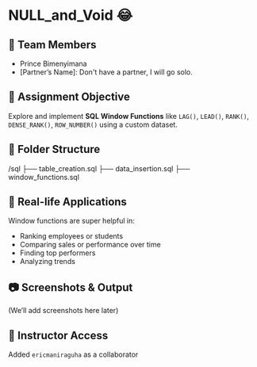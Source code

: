 # NULL_and_Void 😂

## 👥 Team Members
- Prince Bimenyimana  
- [Partner’s Name]: Don't have a partner, I will go solo.

## 📌 Assignment Objective
Explore and implement **SQL Window Functions** like `LAG()`, `LEAD()`, `RANK()`, `DENSE_RANK()`, `ROW_NUMBER()` using a custom dataset.

## 📁 Folder Structure

/sql ├── table_creation.sql ├── data_insertion.sql ├── window_functions.sql


## 🧠 Real-life Applications
Window functions are super helpful in:
- Ranking employees or students
- Comparing sales or performance over time
- Finding top performers
- Analyzing trends

## 📷 Screenshots & Output
(We’ll add screenshots here later)

## 🔗 Instructor Access
Added `ericmaniraguha` as a collaborator


